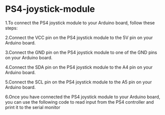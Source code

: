 # PS4-joystick-module
1.To connect the PS4 joystick module to your Arduino board, follow these steps:

2.Connect the VCC pin on the PS4 joystick module to the 5V pin on your Arduino board.


3.Connect the GND pin on the PS4 joystick module to one of the GND pins on your Arduino board.

4.Connect the SDA pin on the PS4 joystick module to the A4 pin on your Arduino board.

5.Connect the SCL pin on the PS4 joystick module to the A5 pin on your Arduino board.

6.Once you have connected the PS4 joystick module to your Arduino board, you can use the following code to read input from the PS4 controller and print it to the serial monitor
